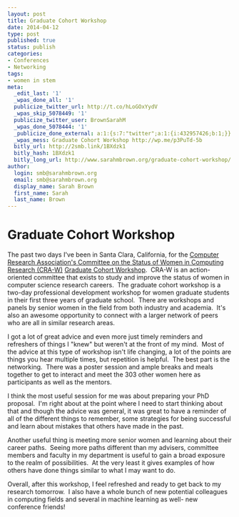 ```yaml
---
layout: post
title: Graduate Cohort Workshop
date: 2014-04-12 
type: post
published: true
status: publish
categories:
- Conferences
- Networking
tags:
- women in stem
meta:
  _edit_last: '1'
  _wpas_done_all: '1'
  publicize_twitter_url: http://t.co/hLoGOxYydV
  _wpas_skip_5078449: '1'
  publicize_twitter_user: BrownSarahM
  _wpas_done_5078444: '1'
  _publicize_done_external: a:1:{s:7:"twitter";a:1:{i:432957426;b:1;}}
  _wpas_mess: Graduate Cohort Workshop http://wp.me/p3PuTd-5b
  bitly_url: http://2smb.link/1BXdzk1
  bitly_hash: 1BXdzk1
  bitly_long_url: http://www.sarahmbrown.org/graduate-cohort-workshop/
author:
  login: smb@sarahmbrown.org
  email: smb@sarahmbrown.org
  display_name: Sarah Brown
  first_name: Sarah
  last_name: Brown
---
```

# Graduate Cohort Workshop

The past two days I've been in Santa Clara, California, for the [Computer Research Association's Committee on the Status of Women in Computing Research (CRA-W)](http://www.cra-w.org/about-cra-w) [Graduate Cohort Workshop](http://cra-w.org/ArticleDetails/tabid/77/ArticleID/55/Graduate-Cohort-Workshop.aspx).  CRA-W is an action-oriented committee that exists to study and improve the status of women in computer science research careers.  The graduate cohort workshop is a two-day professional development workshop for women graduate students in their first three years of graduate school.  There are workshops and panels by senior women in the field from both industry and academia.  It's also an awesome opportunity to connect with a larger network of peers who are all in similar research areas.

I got a lot of great advice and even more just timely reminders and refreshers of things I "knew" but weren't at the front of my mind.  Most of the advice at this type of workshop isn't life changing, a lot of the points are things you hear multiple times, but repetition is helpful.  The best part is the networking.  There was a poster session and ample breaks and meals together to get to interact and meet the 303 other women here as participants as well as the mentors.

I think the most useful session for me was about preparing your PhD proposal.  I'm right about at the point where I need to start thinking about that and though the advice was general, it was great to have a reminder of all of the different things to remember, some strategies for being successful and learn about mistakes that others have made in the past.

Another useful thing is meeting more senior women and learning about their career paths.  Seeing more paths different than my advisers, committee members and faculty in my department is useful to gain a broad exposure to the realm of possibilities.  At the very least it gives examples of how others have done things similar to what I may want to do.

Overall, after this workshop, I feel refreshed and ready to get back to my research tomorrow.  I also have a whole bunch of new potential colleagues in computing fields and several in machine learning as well- new conference friends!
